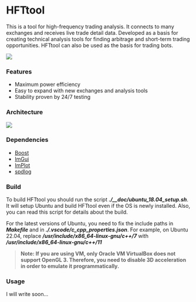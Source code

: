 # HFTtool

This is a tool for high-frequency trading analysis. It connects to many exchanges and receives live trade detail data. Developed as a basis for creating technical analysis tools for finding arbitrage and short-term trading opportunities. HFTtool can also be used as the basis for trading bots.

<img src="https://github.com/xazov/HFTtool/blob/main/__doc/HFTtool.gif">

### Features

- Maximum power efficiency
- Easy to expand with new exchanges and analysis tools
- Stability proven by 24/7 testing

### Architecture

<img src="https://github.com/xazov/HFTtool/blob/main/__doc/HFTtool.png">

### Dependencies

- [Boost](https://github.com/boostorg/boost)
- [ImGui](https://github.com/ocornut/imgui)
- [ImPlot](https://github.com/epezent/implot)
- [spdlog](https://github.com/gabime/spdlog)

### Build

To build HFTtool you should run the script **_./\_\_doc/ubuntu_18.04_setup.sh_**. It will setup Ubuntu and build HFTtool even if the OS is newly installed. Also, you can read this script for details about the build.

For the latest versions of Ubuntu, you need to fix the include paths in **_Makefile_** and in **_./.vscode/c_cpp_properties.json_**.
For example, on Ubuntu 22.04, replace **_/usr/include/x86_64-linux-gnu/c++/7_** with **_/usr/include/x86_64-linux-gnu/c++/11_**

> **Note: If you are using VM, only Oracle VM VirtualBox does not support OpenGL 3. Therefore, you need to disable 3D acceleration in order to emulate it programmatically.**

### Usage

I will write soon...
